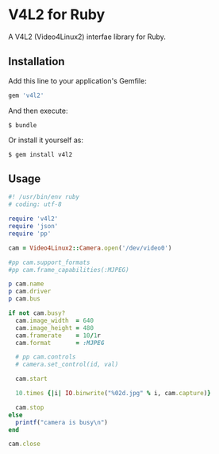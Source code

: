# V4L2 for Ruby
A V4L2 (Video4Linux2) interfae library for Ruby.

## Installation

Add this line to your application's Gemfile:

```ruby
gem 'v4l2'
```

And then execute:

    $ bundle

Or install it yourself as:

    $ gem install v4l2

## Usage

```ruby
#! /usr/bin/env ruby
# coding: utf-8

require 'v4l2'
require 'json'
require 'pp'

cam = Video4Linux2::Camera.open('/dev/video0')

#pp cam.support_formats
#pp cam.frame_capabilities(:MJPEG)

p cam.name
p cam.driver
p cam.bus

if not cam.busy?
  cam.image_width  = 640
  cam.image_height = 480
  cam.framerate    = 10/1r
  cam.format       = :MJPEG

  # pp cam.controls
  # camera.set_control(id, val)

  cam.start

  10.times {|i| IO.binwrite("%02d.jpg" % i, cam.capture)}

  cam.stop
else
  printf("camera is busy\n")
end

cam.close
```

